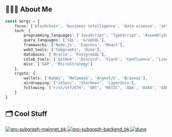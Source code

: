 
## 👨🏻‍💻 About Me
```typescript
const Sergi = {
    focus: ['blockchain', 'business intelligence', 'data science', 'artificial intelligence'],
    tech: {
        programming_languages: ['JavaScript', 'TypeScript', 'AssemblyScript', 'Python', 'Solidity', 'HTML', 'CSS'],
        query_languages: ['SQL', 'GraphQL'],
        frameworks: ['Node.js', 'Express', 'React'],
        web3_tools: ['Subgraphs', 'Dune'],
        databases: ['Oracle', 'PostgreSQL'],
        colab_tools: ['GitHub', 'Discord', 'Slack', 'Confluence', 'Linear', 'Notion', 'Trello', 'Jira'],
        misc: ['SAP', 'MicroStrategy']
    },
    crypto: {
        wallets: ['Rabby', 'Metamask', 'Argent/X', 'Braavos'],
        airdropping: ['zkSync', 'Starknet', 'LayerZero'],
        following: ['r/st/stf/ETH', 'GRT', 'MATIC', 'ADA', 'AVAX', 'SAND', 'MANA', 'DOGE', 'CRO', 'BTC']
    }
}

```

## 🗂️ Cool Stuff

<a href="https://github.com/sjuanati/gro-subgraph-mainnet_bk">
  <img align="center" src="https://github-readme-stats.vercel.app/api/pin/?username=sjuanati&repo=gro-subgraph-mainnet_bk&show_icons=true&line_height=27&title_color=6aa6f8&text_color=8a919a&icon_color=6aa6f8&bg_color=22272e" alt="gro-subgraph-mainnet_bk" />
</a>

<a href="https://github.com/sjuanati/gro-subgraph-backend_bk">
  <img align="center" src="https://github-readme-stats.vercel.app/api/pin/?username=sjuanati&repo=gro-subgraph-backend_bk&show_icons=true&line_height=27&title_color=6aa6f8&text_color=8a919a&icon_color=6aa6f8&bg_color=22272e" alt="gro-subgraph-backend_bk" />
</a>

<a href="https://github.com/sjuanati/dune">
  <img align="center" src="https://github-readme-stats.vercel.app/api/pin/?username=sjuanati&repo=dune&show_icons=true&line_height=27&title_color=6aa6f8&text_color=8a919a&icon_color=6aa6f8&bg_color=22272e" alt="dune" />
</a>

<!--
**sjuanati/sjuanati** is a ✨ _special_ ✨ repository because its `README.md` (this file) appears on your GitHub profile.

Here are some ideas to get you started:

- 🔭 I’m currently working on ...
- 🌱 I’m currently learning ...
- 👯 I’m looking to collaborate on ...
- 🤔 I’m looking for help with ...
- 💬 Ask me about ...
- 📫 How to reach me: ...
- 😄 Pronouns: ...
- ⚡ Fun fact: ...
-->
